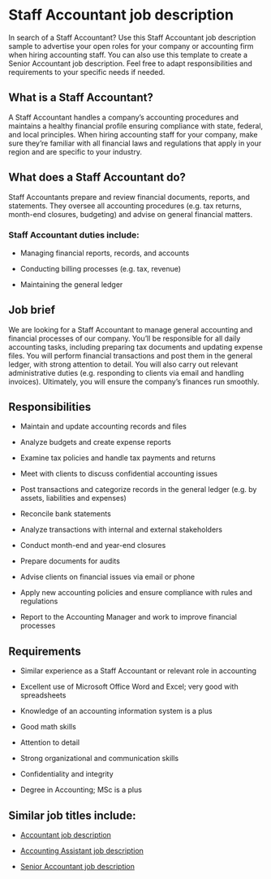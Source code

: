 # Staff Accountant job description
In search of a Staff Accountant? Use this Staff Accountant job description sample to advertise your open roles for your company or accounting firm when hiring accounting staff. You can also use this template to create a Senior Accountant job description. Feel free to adapt responsibilities and requirements to your specific needs if needed.


## What is a Staff Accountant?
A Staff Accountant handles a company’s accounting procedures and maintains a healthy financial profile ensuring compliance with state, federal, and local principles. When hiring accounting staff for your company, make sure they’re familiar with all financial laws and regulations that apply in your region and are specific to your industry.


## What does a Staff Accountant do?
Staff Accountants prepare and review financial documents, reports, and statements. They oversee all accounting procedures (e.g. tax returns, month-end closures, budgeting) and advise on general financial matters.
### Staff Accountant duties include:
* Managing financial reports, records, and accounts

* Conducting billing processes (e.g. tax, revenue)

* Maintaining the general ledger



## Job brief

We are looking for a Staff Accountant to manage general accounting and financial processes of our company.
You’ll be responsible for all daily accounting tasks, including preparing tax documents and updating expense files. You will perform financial transactions and post them in the general ledger, with strong attention to detail. You will also carry out relevant administrative duties (e.g. responding to clients via email and handling invoices).
Ultimately, you will ensure the company’s finances run smoothly.


## Responsibilities

* Maintain and update accounting records and files

* Analyze budgets and create expense reports

* Examine tax policies and handle tax payments and returns

* Meet with clients to discuss confidential accounting issues

* Post transactions and categorize records in the  general ledger (e.g. by assets, liabilities and expenses)

* Reconcile bank statements

* Analyze transactions with internal and external stakeholders

* Conduct month-end and year-end closures

* Prepare documents for audits

* Advise clients on financial issues via email or phone

* Apply new accounting policies and ensure compliance with rules and regulations

* Report to the Accounting Manager and work to improve financial processes


## Requirements

* Similar experience as a Staff Accountant or relevant role in accounting

* Excellent use of Microsoft Office Word and Excel; very good with spreadsheets

* Knowledge of an accounting information system is a plus

* Good math skills

* Attention to detail

* Strong organizational and communication skills

* Confidentiality and integrity

* Degree in Accounting; MSc is a plus

## Similar job titles include:
* <a href="https://resources.workable.com/accountant-job-description">Accountant job description</a>

* <a href="https://resources.workable.com/accounting-assistant-job-description">Accounting Assistant job description</a>

* <a href="https://resources.workable.com/senior-accountant-job-description">Senior Accountant job description</a>
